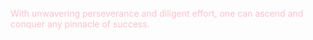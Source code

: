 <span style="color:pink">With unwavering perseverance and diligent effort,
one can ascend and conquer any pinnacle of success.</span>
